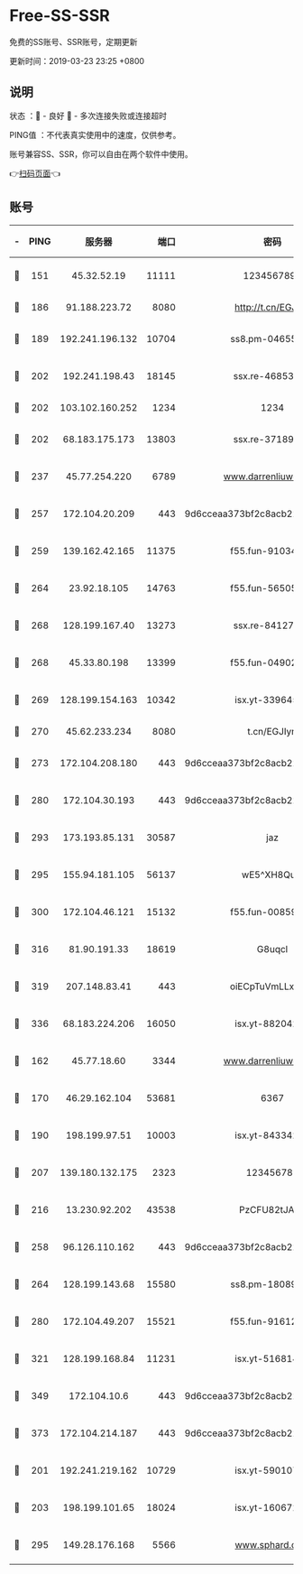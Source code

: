 # Free-SS-SSR

免费的SS账号、SSR账号，定期更新

更新时间：2019-03-23 23:25 +0800

## 说明

状态     ：🙂 - 良好 🙁 - 多次连接失败或连接超时

PING值   ：不代表真实使用中的速度，仅供参考。

账号兼容SS、SSR，你可以自由在两个软件中使用。

👉[扫码页面](https://liesauer.github.io/Free-SS-SSR/)👈

## 账号

|-|PING|服务器|端口|密码|加密方式|区域|
|:----:|:----:|:-----:|-----:|:----:|:----:|:----:|
|🙂|151|45.32.52.19|11111|1234567890|aes-256-cfb|JP|
|🙂|186|91.188.223.72|8080|http://t.cn/EGJIyrl|rc4-md5|RU|
|🙂|189|192.241.196.132|10704|ss8.pm-04655152|aes-256-cfb|US|
|🙂|202|192.241.198.43|18145|ssx.re-46853856|aes-256-cfb|US|
|🙂|202|103.102.160.252|1234|1234|rc4-md5|JP|
|🙂|202|68.183.175.173|13803|ssx.re-37189274|aes-256-cfb|US|
|🙂|237|45.77.254.220|6789|www.darrenliuwei.com|aes-256-cfb|SG|
|🙂|257|172.104.20.209|443|9d6cceaa373bf2c8acb22e60b6a58be6|aes-256-cfb|US|
|🙂|259|139.162.42.165|11375|f55.fun-91034656|aes-256-cfb|SG|
|🙂|264|23.92.18.105|14763|f55.fun-56505886|aes-256-cfb|US|
|🙂|268|128.199.167.40|13273|ssx.re-84127043|aes-256-cfb|SG|
|🙂|268|45.33.80.198|13399|f55.fun-04902399|aes-256-cfb|US|
|🙂|269|128.199.154.163|10342|isx.yt-33964532|aes-256-cfb|SG|
|🙂|270|45.62.233.234|8080|t.cn/EGJIyrl|rc4-md5|CA|
|🙂|273|172.104.208.180|443|9d6cceaa373bf2c8acb22e60b6a58be6|aes-256-cfb|US|
|🙂|280|172.104.30.193|443|9d6cceaa373bf2c8acb22e60b6a58be6|aes-256-cfb|US|
|🙂|293|173.193.85.131|30587|jaz|aes-256-cfb|US|
|🙂|295|155.94.181.105|56137|wE5^XH8Quw|aes-256-cfb|US|
|🙂|300|172.104.46.121|15132|f55.fun-00859364|aes-256-cfb|SG|
|🙂|316|81.90.191.33|18619|G8uqcl|aes-256-cfb|US|
|🙂|319|207.148.83.41|443|oiECpTuVmLLxk4Ts|aes-256-cfb|AU|
|🙂|336|68.183.224.206|16050|isx.yt-88204279|aes-256-cfb|SG|
|🙂|162|45.77.18.60|3344|www.darrenliuwei.com|aes-256-cfb|JP|
|🙂|170|46.29.162.104|53681|6367|aes-128-ctr|RU|
|🙂|190|198.199.97.51|10003|isx.yt-84334223|aes-256-cfb|US|
|🙂|207|139.180.132.175|2323|123456789|aes-256-cfb|SG|
|🙂|216|13.230.92.202|43538|PzCFU82tJAdZ|aes-256-cfb|JP|
|🙂|258|96.126.110.162|443|9d6cceaa373bf2c8acb22e60b6a58be6|aes-256-cfb|US|
|🙂|264|128.199.143.68|15580|ss8.pm-18089615|aes-256-cfb|SG|
|🙂|280|172.104.49.207|15521|f55.fun-91612366|aes-256-cfb|SG|
|🙂|321|128.199.168.84|11231|isx.yt-51681488|aes-256-cfb|SG|
|🙂|349|172.104.10.6|443|9d6cceaa373bf2c8acb22e60b6a58be6|aes-256-cfb|US|
|🙂|373|172.104.214.187|443|9d6cceaa373bf2c8acb22e60b6a58be6|aes-256-cfb|US|
|🙁|201|192.241.219.162|10729|isx.yt-59010753|aes-256-cfb|US|
|🙁|203|198.199.101.65|18024|isx.yt-16067242|aes-256-cfb|US|
|🙁|295|149.28.176.168|5566|www.sphard.com|aes-256-cfb|AU|
